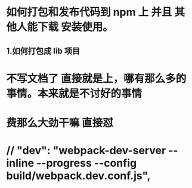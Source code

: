 # 如何打包和发布代码到 npm 上 并且 其他人能下载 安装使用。
## 1.如何打包成 lib 项目

# 不写文档了 直接就是上，哪有那么多的事情。本来就是不讨好的事情
# 费那么大劲干嘛 直接怼
# // "dev": "webpack-dev-server --inline --progress --config build/webpack.dev.conf.js",